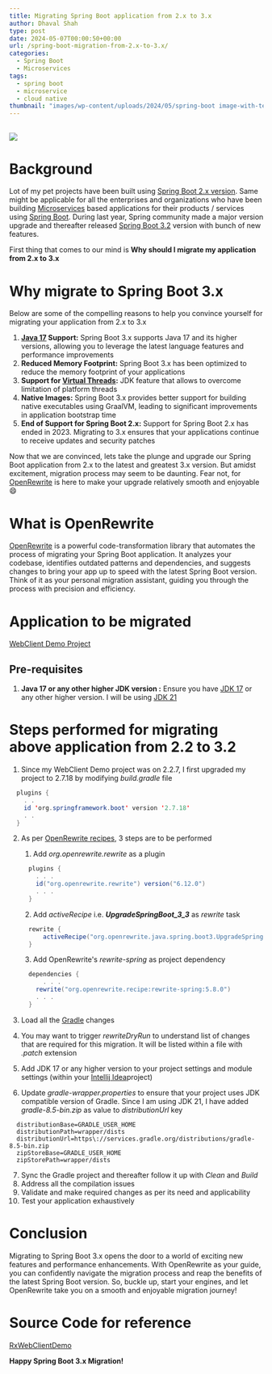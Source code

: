 ```yaml
---
title: Migrating Spring Boot application from 2.x to 3.x
author: Dhaval Shah
type: post
date: 2024-05-07T00:00:50+00:00
url: /spring-boot-migration-from-2.x-to-3.x/
categories:
  - Spring Boot
  - Microservices
tags:
  - spring boot
  - microservice
  - cloud native
thumbnail: "images/wp-content/uploads/2024/05/spring-boot image-with-text-nd-birds.png"
---
```



[![](https://www.dhaval-shah.com/images/wp-content/uploads/2024/05/spring-boot-image-with-text-nd-birds.png)](https://www.dhaval-shah.com/images/wp-content/uploads/2024/05/spring-boot-image-with-text-nd-birds.png)
-----------------------------------------------------------------------------------------------------------------------------------------
# Background
Lot of my pet projects have been built using [Spring Boot 2.x version](https://docs.spring.io/spring-boot/docs/2.2.0.RELEASE/reference/htmlsingle/). Same might be applicable for all the enterprises and organizations who have been building [Microservices](https://en.wikipedia.org/wiki/Microservices) based applications for their products / services using [Spring Boot](https://spring.io/projects/spring-boot).
During last year, Spring community made a major version upgrade and thereafter released [Spring Boot 3.2](https://spring.io/projects/spring-boot) version with bunch of new features.

First thing that comes to our mind is 
**Why should I migrate my application from 2.x to 3.x**

# Why migrate to Spring Boot 3.x
Below are some of the compelling reasons to help you convince yourself for migrating your application from 2.x to 3.x
1. **[Java 17](https://www.oracle.com/java/technologies/javase/jdk17-archive-downloads.html) Support:** Spring Boot 3.x supports Java 17 and its higher versions, allowing you to leverage the latest language features and performance improvements
2. **Reduced Memory Footprint:** Spring Boot 3.x has been optimized to reduce the memory footprint of your applications
3. **Support for [Virtual Threads](https://openjdk.org/jeps/444):** JDK feature that allows to overcome limitation of platform threads
4. **Native Images:** Spring Boot 3.x provides better support for building native executables using GraalVM, leading to significant improvements in application bootstrap time
5. **End of Support for Spring Boot 2.x:** Support for Spring Boot 2.x has ended in 2023. Migrating to 3.x ensures that your applications continue to receive updates and security patches

Now that we are convinced, lets take the plunge and upgrade our Spring Boot application from 2.x to the latest and greatest 3.x version. But amidst excitement, migration process may seem to be daunting.
Fear not, for [OpenRewrite](https://docs.openrewrite.org/) is here to make your upgrade relatively smooth and enjoyable :smile:

# What is OpenRewrite
[OpenRewrite](https://docs.openrewrite.org/) is a powerful code-transformation library that automates the process of migrating your Spring Boot application. It analyzes your codebase, identifies outdated patterns and dependencies, and suggests changes to bring your app up to speed with the latest Spring Boot version. Think of it as your personal migration assistant, guiding you through the process with precision and efficiency.

# Application to be migrated
[WebClient Demo Project](https://github.com/dhaval201279/RxWebClientDemo.git)

## Pre-requisites
1. **Java 17 or any other higher JDK version :** Ensure you have [JDK 17](https://openjdk.org/projects/jdk/17/) or any other higher version. I will be using [JDK 21](https://openjdk.org/projects/jdk/21/)

# Steps performed for migrating above application from 2.2 to 3.2
1. Since my WebClient Demo project was on 2.2.7, I first upgraded my project to 2.7.18 by modifying *build.gradle* file

``` java
  plugins {
    . .
    id 'org.springframework.boot' version '2.7.18'
    . .
  }
```
2. As per [OpenRewrite recipes](https://docs.openrewrite.org/recipes/java/spring/boot3/upgradespringboot_3_2), 3 steps are to be performed
   1. Add *org.openrewrite.rewrite* as a plugin
  
    ``` java
      plugins {
        . . . 
        id("org.openrewrite.rewrite") version("6.12.0")
        . . .
      }
    ```

   2. Add *activeRecipe* i.e. ***UpgradeSpringBoot_3_3*** as *rewrite* task

    ``` java
      rewrite {
	      activeRecipe("org.openrewrite.java.spring.boot3.UpgradeSpringBoot_3_2")
      }
    ```    

   3. Add OpenRewrite's *rewrite-spring* as project dependency
    ``` java
      dependencies {
	      . . . 
        rewrite("org.openrewrite.recipe:rewrite-spring:5.8.0")
        . . .
      }
    ```
3. Load all the [Gradle](https://gradle.org/) changes
4. You may want to trigger *rewriteDryRun* to understand list of changes that are required for this migration. It will be listed within a file with *.patch* extension
5. Add JDK 17 or any higher version to your project settings and module settings (within your [Intellij Idea](https://www.jetbrains.com/idea/)project)
6. Update *gradle-wrapper.properties* to ensure that your project uses JDK compatible version of Gradle. Since I am using JDK 21, I have added *gradle-8.5-bin.zip* as value to *distributionUrl* key
``` properties
  distributionBase=GRADLE_USER_HOME
  distributionPath=wrapper/dists
  distributionUrl=https\://services.gradle.org/distributions/gradle-8.5-bin.zip
  zipStoreBase=GRADLE_USER_HOME
  zipStorePath=wrapper/dists
```
7. Sync the Gradle project and thereafter follow it up with *Clean* and *Build*
8. Address all the compilation issues
9. Validate and make required changes as per its need and applicability
10. Test your application exhaustively

# Conclusion
Migrating to Spring Boot 3.x opens the door to a world of exciting new features and performance enhancements. With OpenRewrite as your guide, you can confidently navigate the migration process and reap the benefits of the latest Spring Boot version. So, buckle up, start your engines, and let OpenRewrite take you on a smooth and enjoyable migration journey!

# Source Code for reference
[RxWebClientDemo](https://github.com/dhaval201279/RxWebClientDemo)

**Happy Spring Boot 3.x Migration!**